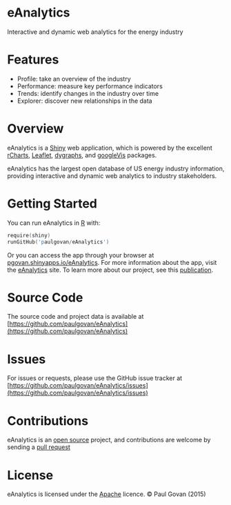 # eAnalytics
Interactive and dynamic web analytics for the energy industry

# Features
* Profile: take an overview of the industry
* Performance: measure key performance indicators
* Trends: identify changes in the industry over time
* Explorer: discover new relationships in the data

# Overview
eAnalytics is a [Shiny](http://shiny.rstudio.com) web application, which is powered by the excellent [rCharts](http://rcharts.io), [Leaflet](https://rstudio.github.io/leaflet/), [dygraphs](https://rstudio.github.io/dygraphs/), and [googleVis](https://cran.r-project.org/web/packages/googleVis/vignettes/googleVis_examples.html) packages. 

eAnalytics has the largest open database of US energy industry information, providing interactive and dynamic web analytics to industry stakeholders.

# Getting Started
You can run eAnalytics in [R](https://www.r-project.org) with:

```S
require(shiny)
runGitHub('paulgovan/eAnalytics')
```

Or you can access the app through your browser at [pgovan.shinyapps.io/eAnalytics](https://pgovan.shinyapps.io/eAnalytics). For more information about the app, visit the [eAnalytics](http://paulgovan.wix.com/eAnalytics) site. To learn more about our project, see this [publication](http://ascelibrary.org/doi/abs/10.1061/9780784413012.143).

# Source Code
The source code and project data is available at [https://github.com/paulgovan/eAnalytics](https://github.com/paulgovan/eAnalytics)

# Issues
For issues or requests, please use the GitHub issue tracker at [https://github.com/paulgovan/eAnalytics/issues](https://github.com/paulgovan/eAnalytics/issues)

# Contributions
eAnalytics is an [open source](http://opensource.org) project, and contributions are welcome by sending a [pull request](https://github.com/paulgovan/eAnalytics/pulls)

# License
eAnalytics is licensed under the [Apache](http://www.apache.org/licenses/LICENSE-2.0) licence. &copy; Paul Govan (2015)
